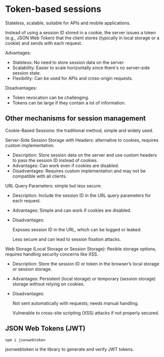 # Token-based sessions

Stateless, scalable, suitable for APIs and mobile applications.

Instead of using a session ID stored in a cookie, the server issues a token (e.g., JSON Web Token) that the client stores (typically in local storage or a cookie) and sends with each request.

Advantages:

- Stateless: No need to store session data on the server.
- Scalability: Easier to scale horizontally since there's no server-side session state.
- Flexibility: Can be used for APIs and cross-origin requests.

Disadvantages:

- Token revocation can be challenging.
- Tokens can be large if they contain a lot of information.

## Other mechanisms for session management

Cookie-Based Sessions: the traditional method, simple and widely used.

Server-Side Session Storage with Headers: alternative to cookies, requires custom implementation.

- Description: Store session data on the server and use custom headers to pass the session ID instead of cookies.
- Advantages: Can work even if cookies are disabled.
- Disadvantages: Requires custom implementation and may not be compatible with all clients.

URL Query Parameters: simple but less secure.

- Description: Include the session ID in the URL query parameters for each request.
- Advantages: Simple and can work if cookies are disabled.
- Disadvantages:

    Exposes session ID in the URL, which can be logged or leaked.

    Less secure and can lead to session fixation attacks.

Web Storage (Local Storage or Session Storage): flexible storage options, requires handling security concerns like XSS.

- Description: Store the session ID or token in the browser’s local storage or session storage.
- Advantages: Persistent (local storage) or temporary (session storage) storage without relying on cookies.
- Disadvantages:

    Not sent automatically with requests; needs manual handling.

    Vulnerable to cross-site scripting (XSS) attacks if not properly secured.

## JSON Web Tokens (JWT)

`npm i jsonwebtoken`

jsonwebtoken is the library to generate and verify JWT tokens.
